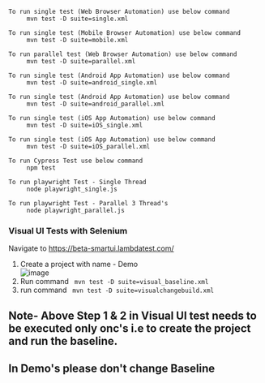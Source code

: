 
```
To run single test (Web Browser Automation) use below command
     mvn test -D suite=single.xml

To run single test (Mobile Browser Automation) use below command
     mvn test -D suite=mobile.xml

To run parallel test (Web Browser Automation) use below command
     mvn test -D suite=parallel.xml

To run single test (Android App Automation) use below command
     mvn test -D suite=android_single.xml
    
To run single test (Android App Automation) use below command
     mvn test -D suite=android_parallel.xml    
 
To run single test (iOS App Automation) use below command
     mvn test -D suite=iOS_single.xml
    
To run single test (iOS App Automation) use below command
     mvn test -D suite=iOS_parallel.xml 

To run Cypress Test use below command
     npm test    
     
To run playwright Test - Single Thread    
     node playwright_single.js 
     
To run playwright Test - Parallel 3 Thread's
     node playwright_parallel.js   

```

### Visual UI Tests with Selenium

Navigate to https://beta-smartui.lambdatest.com/

1. Create a project with name - Demo  
![image](https://user-images.githubusercontent.com/97744525/161967674-a0d6668c-9079-4f08-b06e-c9132ef1b801.png)
2. Run command ```  mvn test -D suite=visual_baseline.xml  ``` 
3. run command ```  mvn test -D suite=visualchangebuild.xml ```

## Note- Above Step 1 & 2 in Visual UI test needs to be executed only onc's i.e to create the project and run the baseline.
## In Demo's please don't change Baseline


